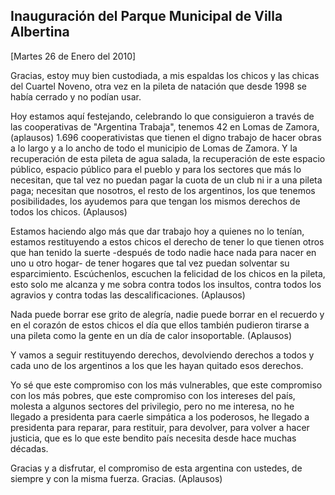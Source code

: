 Inauguración del Parque Municipal de Villa Albertina
----------------------------------------------------

[Martes 26 de Enero del 2010]

Gracias, estoy muy bien custodiada, a mis espaldas los chicos y las
chicas del Cuartel Noveno, otra vez en la pileta de natación que desde
1998 se había cerrado y no podían usar.

Hoy estamos aquí festejando, celebrando lo que consiguieron a través de
las cooperativas de "Argentina Trabaja", tenemos 42 en Lomas de Zamora,
(aplausos) 1.696 cooperativistas que tienen el digno trabajo de hacer
obras a lo largo y a lo ancho de todo el municipio de Lomas de Zamora. Y
la recuperación de esta pileta de agua salada, la recuperación de este
espacio público, espacio público para el pueblo y para los sectores que
más lo necesitan, que tal vez no puedan pagar la cuota de un club ni ir
a una pileta paga; necesitan que nosotros, el resto de los argentinos,
los que tenemos posibilidades, los ayudemos para que tengan los mismos
derechos de todos los chicos. (Aplausos)

Estamos haciendo algo más que dar trabajo hoy a quienes no lo tenían,
estamos restituyendo a estos chicos el derecho de tener lo que tienen
otros que han tenido la suerte -después de todo nadie hace nada para
nacer en uno u otro hogar- de tener hogares que tal vez puedan solventar
su esparcimiento. Escúchenlos, escuchen la felicidad de los chicos en la
pileta, esto solo me alcanza y me sobra contra todos los insultos,
contra todos los agravios y contra todas las descalificaciones.
(Aplausos)

Nada puede borrar ese grito de alegría, nadie puede borrar en el
recuerdo y en el corazón de estos chicos el día que ellos también
pudieron tirarse a una pileta como la gente en un día de calor
insoportable. (Aplausos)

Y vamos a seguir restituyendo derechos, devolviendo derechos a todos y
cada uno de los argentinos a los que les hayan quitado esos derechos.

Yo sé que este compromiso con los más vulnerables, que este compromiso
con los más pobres, que este compromiso con los intereses del país,
molesta a algunos sectores del privilegio, pero no me interesa, no he
llegado a presidenta para caerle simpática a los poderosos, he llegado a
presidenta para reparar, para restituir, para devolver, para volver a
hacer justicia, que es lo que este bendito país necesita desde hace
muchas décadas.

Gracias y a disfrutar, el compromiso de esta argentina con ustedes, de
siempre y con la misma fuerza. Gracias. (Aplausos)

 
